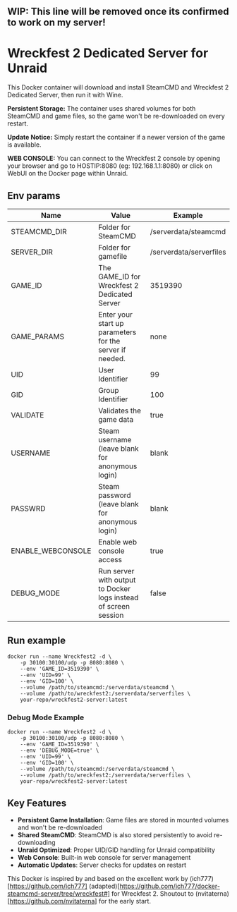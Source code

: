 ## WIP: This line will be removed once its confirmed to work on my server!

# Wreckfest 2 Dedicated Server for Unraid

This Docker container will download and install SteamCMD and Wreckfest 2 Dedicated Server, then run it with Wine.

**Persistent Storage:** The container uses shared volumes for both SteamCMD and game files, so the game won't be re-downloaded on every restart.

**Update Notice:** Simply restart the container if a newer version of the game is available.

**WEB CONSOLE:** You can connect to the Wreckfest 2 console by opening your browser and go to HOSTIP:8080 (eg: 192.168.1.1:8080) or click on WebUI on the Docker page within Unraid.

## Env params
| Name | Value | Example |
| --- | --- | --- |
| STEAMCMD_DIR | Folder for SteamCMD | /serverdata/steamcmd |
| SERVER_DIR | Folder for gamefile | /serverdata/serverfiles |
| GAME_ID | The GAME_ID for Wreckfest 2 Dedicated Server | 3519390 |
| GAME_PARAMS | Enter your start up parameters for the server if needed. | none |
| UID | User Identifier | 99 |
| GID | Group Identifier | 100 |
| VALIDATE | Validates the game data | true |
| USERNAME | Steam username (leave blank for anonymous login) | blank |
| PASSWRD | Steam password (leave blank for anonymous login) | blank |
| ENABLE_WEBCONSOLE | Enable web console access | true |
| DEBUG_MODE | Run server with output to Docker logs instead of screen session | false |

## Run example
```
docker run --name Wreckfest2 -d \
	-p 30100:30100/udp -p 8080:8080 \
	--env 'GAME_ID=3519390' \
	--env 'UID=99' \
	--env 'GID=100' \
	--volume /path/to/steamcmd:/serverdata/steamcmd \
	--volume /path/to/wreckfest2:/serverdata/serverfiles \
	your-repo/wreckfest2-server:latest
```

### Debug Mode Example
```
docker run --name Wreckfest2 -d \
	-p 30100:30100/udp -p 8080:8080 \
	--env 'GAME_ID=3519390' \
	--env 'DEBUG_MODE=true' \
	--env 'UID=99' \
	--env 'GID=100' \
	--volume /path/to/steamcmd:/serverdata/steamcmd \
	--volume /path/to/wreckfest2:/serverdata/serverfiles \
	your-repo/wreckfest2-server:latest
```

## Key Features
- **Persistent Game Installation**: Game files are stored in mounted volumes and won't be re-downloaded
- **Shared SteamCMD**: SteamCMD is also stored persistently to avoid re-downloading
- **Unraid Optimized**: Proper UID/GID handling for Unraid compatibility
- **Web Console**: Built-in web console for server management
- **Automatic Updates**: Server checks for updates on restart

This Docker is inspired by and based on the excellent work by (ich777)[https://github.com/ich777] (adapted)[https://github.com/ich777/docker-steamcmd-server/tree/wreckfest#] for Wreckfest 2.
Shoutout to (nvitaterna)[https://github.com/nvitaterna] for the early start.

